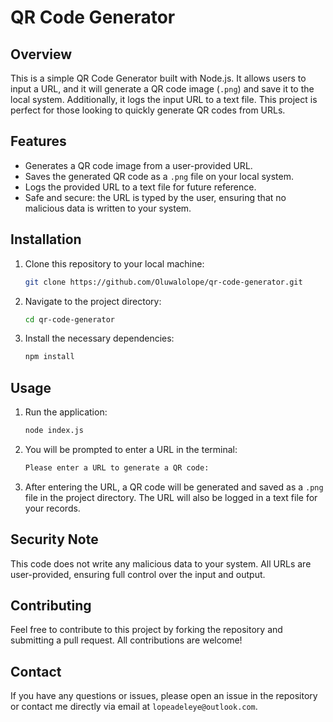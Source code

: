 # QR Code Generator

## Overview

This is a simple QR Code Generator built with Node.js. It allows users to input a URL, and it will generate a QR code image (`.png`) and save it to the local system. Additionally, it logs the input URL to a text file. This project is perfect for those looking to quickly generate QR codes from URLs.

## Features

- Generates a QR code image from a user-provided URL.
- Saves the generated QR code as a `.png` file on your local system.
- Logs the provided URL to a text file for future reference.
- Safe and secure: the URL is typed by the user, ensuring that no malicious data is written to your system.

## Installation

1. Clone this repository to your local machine:

    ```bash
    git clone https://github.com/Oluwalolope/qr-code-generator.git
    ```

2. Navigate to the project directory:

    ```bash
    cd qr-code-generator
    ```

3. Install the necessary dependencies:

    ```bash
    npm install
    ```

## Usage

1. Run the application:

    ```bash
    node index.js
    ```

2. You will be prompted to enter a URL in the terminal:

    ```bash
    Please enter a URL to generate a QR code:
    ```

3. After entering the URL, a QR code will be generated and saved as a `.png` file in the project directory. The URL will also be logged in a text file for your records.

## Security Note

This code does not write any malicious data to your system. All URLs are user-provided, ensuring full control over the input and output.

## Contributing

Feel free to contribute to this project by forking the repository and submitting a pull request. All contributions are welcome!

## Contact

If you have any questions or issues, please open an issue in the repository or contact me directly via email at `lopeadeleye@outlook.com`.
